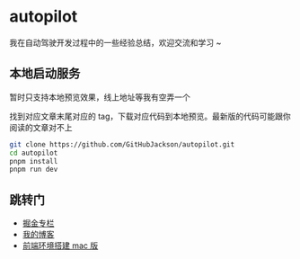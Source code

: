 # autopilot

我在自动驾驶开发过程中的一些经验总结，欢迎交流和学习 ~

## 本地启动服务

暂时只支持本地预览效果，线上地址等我有空弄一个

找到对应文章末尾对应的 tag，下载对应代码到本地预览。最新版的代码可能跟你阅读的文章对不上

```bash
git clone https://github.com/GitHubJackson/autopilot.git
cd autopilot
pnpm install
pnpm run dev
```

## 跳转门

- [掘金专栏](https://juejin.cn/column/7338674902280650779)
- [我的博客](https://blog.zhouweibin.top/)
- [前端环境搭建 mac 版](https://docs.zhouweibin.top/docs/awesome-dev/%E5%89%8D%E7%AB%AF%E7%8E%AF%E5%A2%83/)
